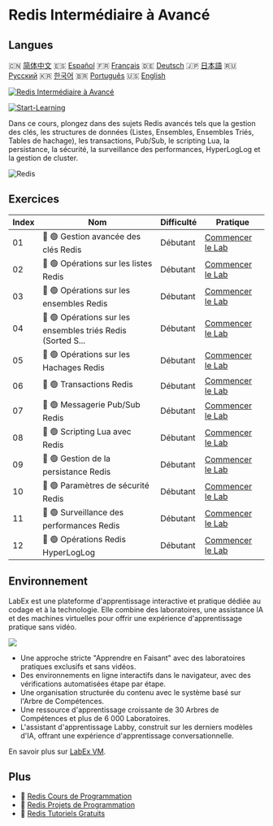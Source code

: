 # Redis Intermédiaire à Avancé

## Langues

🇨🇳 [简体中文](README_zh.md) 🇪🇸 [Español](README_es.md) 🇫🇷 [Français](README_fr.md) 🇩🇪 [Deutsch](README_de.md) 🇯🇵 [日本語](README_ja.md) 🇷🇺 [Русский](README_ru.md) 🇰🇷 [한국어](README_ko.md) 🇧🇷 [Português](README_pt.md) 🇺🇸 [English](README.md) 

[![Redis Intermédiaire à Avancé](https://cover-creator.labex.io/redis-intermediate-to-advanced.png?lang=fr)](https://labex.io/fr/courses/redis-intermediate-to-advanced)

[![Start-Learning](https://img.shields.io/badge/Start-Learning-whitesmoke?style=for-the-badge)](https://labex.io/fr/courses/redis-intermediate-to-advanced)

Dans ce cours, plongez dans des sujets Redis avancés tels que la gestion des clés, les structures de données (Listes, Ensembles, Ensembles Triés, Tables de hachage), les transactions, Pub/Sub, le scripting Lua, la persistance, la sécurité, la surveillance des performances, HyperLogLog et la gestion de cluster.

![Redis](https://img.shields.io/badge/Redis-whitesmoke?style=for-the-badge&logo=redis)


## Exercices

|   Index | Nom                                                         | Difficulté   | Pratique                                                                                                                |
|---------|-------------------------------------------------------------|--------------|-------------------------------------------------------------------------------------------------------------------------|
|      01 | 📖 🟢 Gestion avancée des clés Redis                        | Débutant     | <a target='_blank' href='https://labex.io/fr/tutorials/redis-redis-advanced-key-management-552094'>Commencer le Lab</a> |
|      02 | 📖 🟢 Opérations sur les listes Redis                       | Débutant     | <a target='_blank' href='https://labex.io/fr/tutorials/redis-redis-list-operations-552098'>Commencer le Lab</a>         |
|      03 | 📖 🟢 Opérations sur les ensembles Redis                    | Débutant     | <a target='_blank' href='https://labex.io/fr/tutorials/redis-redis-set-operations-552104'>Commencer le Lab</a>          |
|      04 | 📖 🟢 Opérations sur les ensembles triés Redis (Sorted S... | Débutant     | <a target='_blank' href='https://labex.io/fr/tutorials/redis-redis-sorted-set-operations-552105'>Commencer le Lab</a>   |
|      05 | 📖 🟢 Opérations sur les Hachages Redis                     | Débutant     | <a target='_blank' href='https://labex.io/fr/tutorials/redis-redis-hash-operations-552096'>Commencer le Lab</a>         |
|      06 | 📖 🟢 Transactions Redis                                    | Débutant     | <a target='_blank' href='https://labex.io/fr/tutorials/redis-redis-transactions-552106'>Commencer le Lab</a>            |
|      07 | 📖 🟢 Messagerie Pub/Sub Redis                              | Débutant     | <a target='_blank' href='https://labex.io/fr/tutorials/redis-redis-pub-sub-messaging-552102'>Commencer le Lab</a>       |
|      08 | 📖 🟢 Scripting Lua avec Redis                              | Débutant     | <a target='_blank' href='https://labex.io/fr/tutorials/redis-redis-lua-scripting-552099'>Commencer le Lab</a>           |
|      09 | 📖 🟢 Gestion de la persistance Redis                       | Débutant     | <a target='_blank' href='https://labex.io/fr/tutorials/redis-redis-persistence-management-552101'>Commencer le Lab</a>  |
|      10 | 📖 🟢 Paramètres de sécurité Redis                          | Débutant     | <a target='_blank' href='https://labex.io/fr/tutorials/redis-redis-security-settings-552103'>Commencer le Lab</a>       |
|      11 | 📖 🟢 Surveillance des performances Redis                   | Débutant     | <a target='_blank' href='https://labex.io/fr/tutorials/redis-redis-performance-monitoring-552100'>Commencer le Lab</a>  |
|      12 | 📖 🟢 Opérations Redis HyperLogLog                          | Débutant     | <a target='_blank' href='https://labex.io/fr/tutorials/redis-redis-hyperloglog-operations-552097'>Commencer le Lab</a>  |

## Environnement

LabEx est une plateforme d'apprentissage interactive et pratique dédiée au codage et à la technologie. Elle combine des laboratoires, une assistance IA et des machines virtuelles pour offrir une expérience d'apprentissage pratique sans vidéo.

![](https://tutorial-screenshot.getvm.io/images/vm-1725247253.png)

- Une approche stricte "Apprendre en Faisant" avec des laboratoires pratiques exclusifs et sans vidéos.
- Des environnements en ligne interactifs dans le navigateur, avec des vérifications automatisées étape par étape.
- Une organisation structurée du contenu avec le système basé sur l'Arbre de Compétences.
- Une ressource d'apprentissage croissante de 30 Arbres de Compétences et plus de 6 000 Laboratoires.
- L'assistant d'apprentissage Labby, construit sur les derniers modèles d'IA, offrant une expérience d'apprentissage conversationnelle.

En savoir plus sur [LabEx VM](https://support.labex.io/using-labex/virtual-machine).

## Plus

- 🔗 [Redis Cours de Programmation](https://github.com/labex-labs/awesome-programming-courses)
- 🔗 [Redis Projets de Programmation](https://github.com/labex-labs/awesome-programming-projects)
- 🔗 [Redis Tutoriels Gratuits](https://github.com/labex-labs/redis-free-tutorials)

